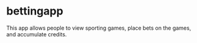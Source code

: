 # bettingapp
This app allows people to view sporting games, place bets on the games, and accumulate credits.
